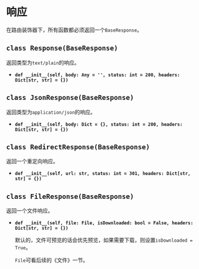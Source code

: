 # **响应**

在路由装饰器下，所有函数都必须返回一个`BaseResponse`。

## **`class Response(BaseResponse)`**

返回类型为`text/plain`的响应。

- **`def __init__(self, body: Any = '', status: int = 200, headers: Dict[str, str] = {})`**

## **`class JsonResponse(BaseResponse)`**

返回类型为`application/json`的响应。

- **`def __init__(self, body: Dict = {}, status: int = 200, headers: Dict[str, str] = {})`**

## **`class RedirectResponse(BaseResponse)`**

返回一个重定向响应。

- **`def __init__(self, url: str, status: int = 301, headers: Dict[str, str] = {})`**

## **`class FileResponse(BaseResponse)`**

返回一个文件响应。

- **`def __init__(self, file: File, isDownloaded: bool = False, headers: Dict[str, str] = {})`**

    默认的，文件可预览的话会优先预览，如果需要下载，则设置`isDownloaded = True`。

    `File`可看后续的《文件》一节。

